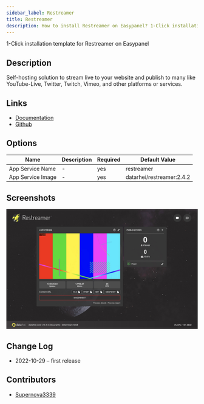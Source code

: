 ```yaml
---
sidebar_label: Restreamer
title: Restreamer
description: How to install Restreamer on Easypanel? 1-Click installation template for Restreamer on Easypanel
---
```


<!-- generated -->

1-Click installation template for Restreamer on Easypanel

## Description

Self-hosting solution to stream live to your website and publish to many like YouTube-Live, Twitter, Twitch, Vimeo, and other platforms or services.

## Links

- [Documentation](https://docs.datarhei.com/restreamer/)
- [Github](https://github.com/datarhei/restreamer)

## Options

Name | Description | Required | Default Value
-|-|-|-
App Service Name | - | yes | restreamer
App Service Image | - | yes | datarhei/restreamer:2.4.2

## Screenshots

![Restreamer Screenshot](./assets/screenshot.jpg)

## Change Log

- 2022-10-29 – first release

## Contributors

- [Supernova3339](https://github.com/Supernova3339)
